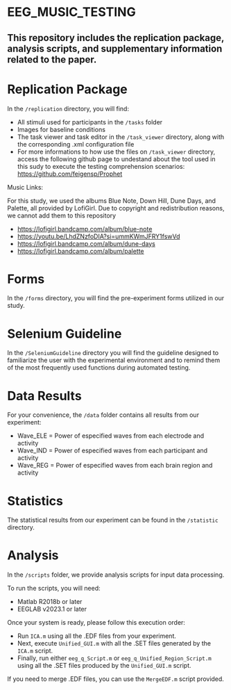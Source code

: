 # EEG_MUSIC_TESTING

## This repository includes the replication package, analysis scripts, and supplementary information related to the paper.

# Replication Package

In the `/replication` directory, you will find:

 - All stimuli used for participants in the `/tasks` folder
 - Images for baseline conditions
 - The task viewer and task editor in the `/task_viewer` directory, along with the corresponding .xml configuration file
 - For more informations to how use the files on `/task_viewer` directory, access the following github page to undestand about the tool used in this sudy to execute the testing comprehension scenarios: https://github.com/feigensp/Prophet

Music Links:

For this study, we used the albums Blue Note, Down Hill, Dune Days, and Palette, all provided by LofiGirl. Due to copyright and redistribution reasons, we cannot add them to this repository

 - https://lofigirl.bandcamp.com/album/blue-note
 - https://youtu.be/LhdZNzfoDIA?si=ummKWmJFRY1fswVd
 - https://lofigirl.bandcamp.com/album/dune-days
 - https://lofigirl.bandcamp.com/album/palette

# Forms

In the `/forms` directory, you will find the pre-experiment forms utilized in our study.

# Selenium Guideline

In the `/SeleniumGuideline` directory you will find the guideline designed to familiarize the user with the experimental environment and to remind them of the most frequently used functions during automated testing.

# Data Results

For your convenience, the `/data` folder contains all results from our experiment:

 - Wave_ELE = Power of especified waves from each electrode and activity
 - Wave_IND = Power of especified waves from each participant and activity
 - Wave_REG = Power of especified waves from each brain region and activity

# Statistics

The statistical results from our experiment can be found in the `/statistic` directory.

# Analysis 

In the `/scripts` folder, we provide analysis scripts for input data processing.

To run the scripts, you will need:

 - Matlab R2018b or later 
 - EEGLAB v2023.1 or later

Once your system is ready, please follow this execution order:

 - Run `ICA.m` using all the .EDF files from your experiment.
 - Next, execute `Unified_GUI.m` with all the .SET files generated by the `ICA.m` script.
 - Finally, run either `eeg_q_Script.m` or `eeg_q_Unified_Region_Script.m` using all the .SET files produced by the `Unified_GUI.m` script.

If you need to merge .EDF files, you can use the `MergeEDF.m` script provided.














